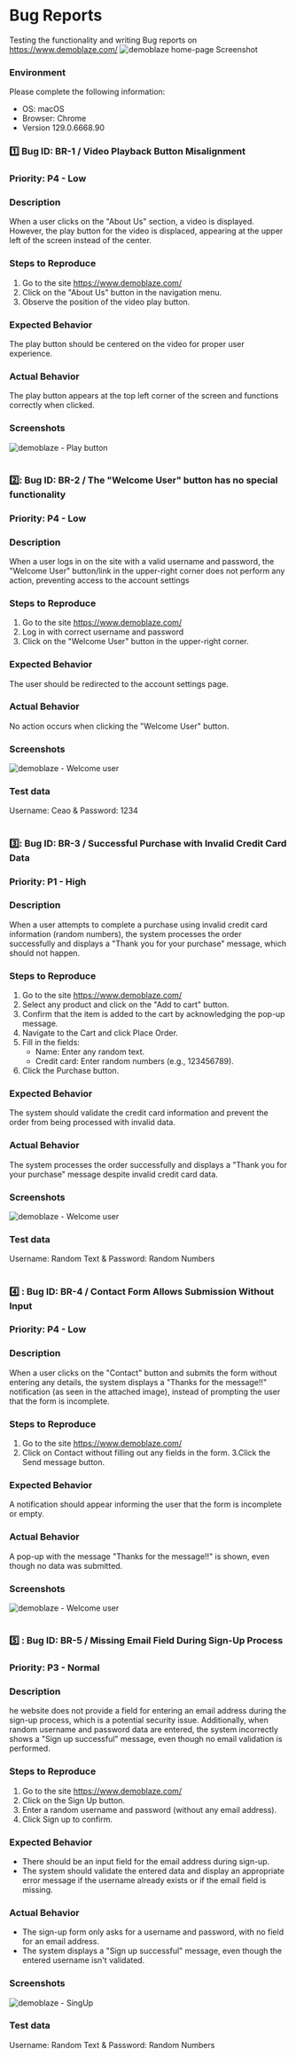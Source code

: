 # Bug Reports
Testing the functionality and writing Bug reports on https://www.demoblaze.com/
![demoblaze home-page Screenshot](https://github.com/GrayWing100/Bug_Reports/blob/main/pictures/Demoblaze.png)

### Environment
Please complete the following information:
- OS: macOS
- Browser: Chrome
- Version 129.0.6668.90 

### :one:  Bug ID: BR-1 / Video Playback Button Misalignment


### Priority: P4 - Low

### Description
When a user clicks on the "About Us" section, a video is displayed.  However, the play button for the video is displaced, appearing at the upper left of the screen instead of the center.

### Steps to Reproduce
1. Go to the site https://www.demoblaze.com/
2. Click on the "About Us" button in the navigation menu.
3. Observe the position of the video play button.

### Expected Behavior
The play button should be centered on the video for proper user experience.

### Actual Behavior
The play button appears at the top left corner of the screen and functions correctly when clicked.

### Screenshots
![demoblaze - Play button](https://github.com/GrayWing100/Bug_Reports/blob/main/pictures/demoblaze-playButton.png)

#


### 2️⃣:  Bug ID: BR-2 / The "Welcome User" button has no special functionality

### Priority: P4 - Low

### Description
When a user logs in on the site with a valid username and password, the "Welcome User" button/link in the upper-right corner does not perform any action, preventing access to the account settings

### Steps to Reproduce
1. Go to the site https://www.demoblaze.com/
2. Log in with correct username and password
3. Click on the "Welcome User" button in the upper-right corner.

### Expected Behavior
The user should be redirected to the account settings page.

### Actual Behavior
No action occurs when clicking the "Welcome User" button.

### Screenshots
![demoblaze - Welcome user](https://github.com/GrayWing100/Bug_Reports/blob/main/pictures/demoblaze-welcomeUser.png)

### Test data
Username: Ceao & Password: 1234

#


### 3️⃣:  Bug ID: BR-3 / Successful Purchase with Invalid Credit Card Data

### Priority: P1 - High

### Description
When a user attempts to complete a purchase using invalid credit card information (random numbers), the system processes the order successfully and displays a "Thank you for your purchase" message, which should not happen.

### Steps to Reproduce
1. Go to the site https://www.demoblaze.com/
2. Select any product and click on the "Add to cart" button.
3. Confirm that the item is added to the cart by acknowledging the pop-up message.
4. Navigate to the Cart and click Place Order.
5. Fill in the fields:
    * Name: Enter any random text.
    - Credit card: Enter random numbers (e.g., 123456789).
6. Click the Purchase button.

### Expected Behavior
The system should validate the credit card information and prevent the order from being processed with invalid data.

### Actual Behavior
The system processes the order successfully and displays a "Thank you for your purchase" message despite invalid credit card data.

### Screenshots
![demoblaze - Welcome user](https://github.com/GrayWing100/Bug_Reports/blob/main/pictures/demoblaze-creditCard.png)

### Test data
Username: Random Text & Password: Random Numbers

#


### 4️⃣ :  Bug ID: BR-4 / Contact Form Allows Submission Without Input

### Priority: P4 - Low

### Description
When a user clicks on the "Contact" button and submits the form without entering any details, the system displays a "Thanks for the message!!" notification (as seen in the attached image), instead of prompting the user that the form is incomplete.

### Steps to Reproduce
1. Go to the site https://www.demoblaze.com/
2. Click on Contact without filling out any fields in the form.
3.Click the Send message button.

### Expected Behavior
A notification should appear informing the user that the form is incomplete or empty.

### Actual Behavior
A pop-up with the message "Thanks for the message!!" is shown, even though no data was submitted.

### Screenshots
![demoblaze - Welcome user](https://github.com/GrayWing100/Bug_Reports/blob/main/pictures/demoblaze-message.png)

#


### 5️⃣ :  Bug ID: BR-5 / Missing Email Field During Sign-Up Process

### Priority: P3 - Normal

### Description
he website does not provide a field for entering an email address during the sign-up process, which is a potential security issue. Additionally, when random username and password data are entered, the system incorrectly shows a "Sign up successful" message, even though no email validation is performed.

### Steps to Reproduce
1. Go to the site https://www.demoblaze.com/
2. Click on the Sign Up button.
3. Enter a random username and password (without any email address).
4. Click Sign up to confirm.

### Expected Behavior
   - There should be an input field for the email address during sign-up.
   - The system should validate the entered data and display an appropriate error message if the username already exists or if the email field is missing.

### Actual Behavior
   - The sign-up form only asks for a username and password, with no field for an email address.
   - The system displays a "Sign up successful" message, even though the entered username isn't validated.

### Screenshots
![demoblaze - SingUp](https://github.com/GrayWing100/Bug_Reports/blob/main/pictures/demoblaze-singUp.png)

### Test data
Username: Random Text & Password: Random Numbers


